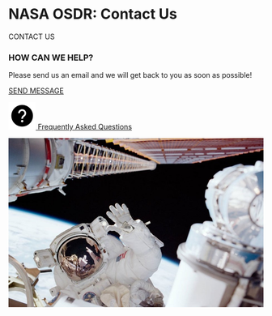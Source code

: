 # NASA OSDR: Contact Us

CONTACT US

### HOW CAN WE HELP?

Please send us an email and we will get back to you as soon as possible!

[SEND MESSAGE](mailto:arc-dl-osdr-help@mail.nasa.gov)

[![Question Mark Icon](<.gitbook/assets/question mark in circle.svg>) ](broken-reference)[Frequently Asked Questions](broken-reference)

![Astronaut waving hello from space](.gitbook/assets/nasaastro.jpg)
